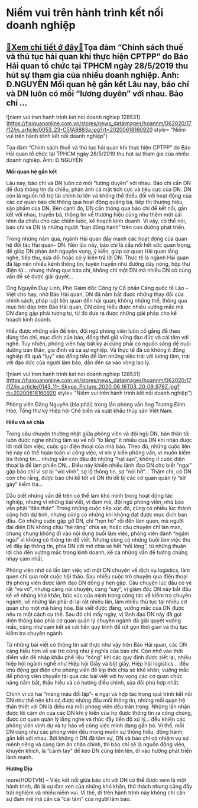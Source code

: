 Niềm vui trên hành trình kết nối doanh nghiệp
=============================================

[:gift:Xem chi tiết ở đây:gift:](https://hddtvn.com/niem-vui-tren-hanh-trinh-ket-noi-doanh-nghiep/)Tọa đàm “Chính sách thuế và thủ tục hải quan khi thực hiện CPTPP” do Báo Hải quan tổ chức tại TPHCM ngày 28/5/2019 thu hút sự tham gia của nhiều doanh nghiệp. Ảnh: Đ.NGUYÊN Mối quan hệ gắn kết Lâu nay, báo chí và DN luôn có mối “lương duyên” với nhau. Báo chí …
---------------------------------------------------------------------------------------------------------------------------------------------------------------------------------------------------------------------------------------------------------------------





![niem vui tren hanh trinh ket noi doanh nghiep 128531](https://haiquanonline.com.vn/stores/news_dataimages/hoannm/062020/17/12/in_article/0053_23-C51A8883a.jpg?rt=20200618160920 style= "Niềm vui trên hành trình kết nối doanh nghiệp")


Tọa đàm “Chính sách thuế và thủ tục hải quan khi thực hiện CPTPP” do Báo Hải quan tổ chức tại TPHCM ngày 28/5/2019 thu hút sự tham gia của nhiều doanh nghiệp. Ảnh: Đ.NGUYÊN



**Mối quan hệ gắn kết**


Lâu nay, báo chí và DN luôn có mối “lương duyên” với nhau. Báo chí cần DN để đưa thông tin đa chiều, phản ánh cả mặt tích cực và tiêu cực của DN. DN còn là nguồn hỗ trợ tài chính to lớn và không thể thiếu đối với hoạt động của các cơ quan báo chí thông qua hoạt động quảng bá, tiếp thị thương hiệu, sản phẩm của DN. Bên cạnh đó, DN cần thông qua báo chí để kết nối, gắn kết với nhau, truyền bá, thông tin về thương hiệu cũng như thêm một cái nhìn đa chiều cho các chiến lược, kế hoạch kinh doanh. Vì vậy, có thể nói, báo chí và DN là những người “bạn đồng hành” trên con đường phát triển.


Trong những năm qua, ngành Hải quan đẩy mạnh các hoạt động của quan hệ đối tác Hải quan– DN. Nên lúc này, báo chí là cầu nối hết sức quan trọng, để giúp DN phản ánh nguyện vọng, ý kiến, giúp cơ quan Hải quan lắng nghe, tiếp thu, sửa đổi hoặc có ý kiến trả lời DN. Thực tế là ngành Hải quan đã lập nên nhiều kênh thông tin, tuyên truyền như đường dây nóng, hộp thư điện tử… nhưng thông qua báo chí, không chỉ một DN mà nhiều DN có cùng vấn đề sẽ được giải quyết…


Ông Nguyễn Duy Linh, Phó Giám đốc Công ty Cổ phần Cảng quốc tế Lào – Việt cho hay, nhờ Báo Hải quan, DN đã nắm bắt được những thay đổi của chính sách, pháp luật liên quan đến hải quan; không những thế, thông qua mục hỏi đáp trên Báo Hải quan, DN cũng hiểu được nhiều vướng mắc mà DN đang gặp phải tương tự, từ đó đưa ra được những giải pháp cho kế hoạch kinh doanh.


Hiểu được những vấn đề trên, đội ngũ phóng viên luôn cố gắng để theo đúng tôn chỉ, mục đích của báo, đồng thời giữ vững đạo đức và cái tâm với nghề. Tuy nhiên, phóng viên hay bất kỳ ai cũng phải có nguồn sống để nuôi dưỡng bản thân, gia đình và cả sự nghiệp. Và thực tế đã có không ít đồng nghiệp đã quá “lụy” vào đồng tiền để làm những việc trái với lương tâm, trái với đạo đức của người làm báo, dẫn đến sa vào vòng lao lý.





![niem vui tren hanh trinh ket noi doanh nghiep 128531](https://haiquanonline.com.vn/stores/news_dataimages/hoannm/062020/17/12/in_article/0143_11-_Skype_Picture_2020_06_16T03_20_09_979Z.jpg?rt=20200618160920 style= "Niềm vui trên hành trình kết nối doanh nghiệp")


Phóng viên Đăng Nguyên (bìa phải) trong lần phỏng vấn ông Trương Đình Hòe, Tổng thư ký Hiệp hội Chế biến và xuất khẩu thủy sản Việt Nam.



**Hiểu và sẻ chia**


Trong câu chuyện thường nhật giữa phóng viên và đội ngũ DN, bản thân tôi luôn được nghe những tâm sự về nỗi “lo lắng” ít nhiều của DN khi nhận được lời mời làm việc, cuộc gọi điện thoại của nhà báo. Theo đó, những cuộc liên hệ này có thể hoàn toàn vì công việc, vì xin ý kiến phỏng vấn, vì muốn kiểm tra thông tin… nhưng vẫn còn đâu đó những “hạt sạn”, không ít cuộc điện thoại là để làm phiền DN… Điều này khiến nhiều lãnh đạo DN cho biết “ngại” gặp báo chí vì sợ bị “vòi vĩnh”, sợ lộ thông tin, sợ “nói hớ”… Thậm chí, có DN còn cho rằng, được báo chí kể tốt về DN thì dễ bị các cơ quan quản lý “sờ gáy” kiểm tra…


Dẫu biết những vấn đề trên có thể làm khó mình trong hoạt động tác nghiệp, nhưng vì những bài viết, vì đam mê, đội ngũ phóng viên, nhà báo vẫn phải “dấn thân”. Trong những cuộc tiếp xúc đó, cũng có nhiều lúc thành công hơn dự tính, nhưng cũng có những khi không đạt được mục đích ban đầu. Có những cuộc gặp gỡ DN, chỉ “hẹn hò” rồi đến làm quen, mà người đại diện DN không chịu “hé răng” chia sẻ; hoặc câu chuyện chỉ lan man, chung chung không đi vào nội dung buổi làm việc, phóng viên đành “ngậm ngùi” vì không có thông tin để viết. Nhưng cũng có những buổi làm việc thu về đầy ắp thông tin, phía DN cởi mở chia sẻ hết “nỗi lòng”, từ những thuận lợi cho đến vướng mắc trong kinh doanh, kể cả những vấn đề tưởng chừng nhạy cảm nhất.


Phóng viên nhớ có lần làm việc với một DN chuyên về dịch vụ logistics, làm quen chỉ qua một cuộc hội thảo. Sau nhiều cuộc trò chuyện qua điện thoại thì phóng viên được lãnh đạo DN đồng ý hẹn gặp. Câu chuyện lúc đầu có vẻ rất “vu vơ”, nhưng càng nói chuyện, càng “say”, vị giám đốc DN này bắt đầu kể về những khó khăn, bức xúc của mình trong công tác về kiểm tra chuyên ngành, về những lần phải đi lại rất nhiều lần, làm nhiều thủ tục tại nhiều cơ quan cho một mã hàng hóa. Bài viết được đăng, vướng mắc của DN được nêu ra một cách cụ thể. Sau đó chỉ mấy ngày, vị lãnh đạo DN này đã gọi điện thông báo phía cơ quan quản lý chuyên ngành đã giải quyết vướng mắc, cũng như cam kết sẽ cải tiến quy trình để rút gọn thời gian và thủ tục kiểm tra chuyên ngành.


Từ những bài viết có thông tin sát thực như vậy trên Báo Hải quan, các DN càng hiểu hơn về vai trò cũng như ý nghĩa của báo chí. Còn nhớ vào thời điểm vấn đề nhập khẩu phế liệu “nóng” khi các quy định được siết lại, nhiều hiệp hội ngành nghề như Hiệp hội Giấy và bột giấy, Hiệp hội logistics… đều chủ động gọi điện cho phóng viên để kịp thời chia sẻ khó khăn, vướng mắc để phóng viên chuyển tải qua các bài viết với hy vọng các cơ quan chức năng nắm bắt, thấu hiểu và có hướng điều chỉnh, sửa đổi phù hợp nhất.


Chính vì có hai “mảng màu đối lập”- e ngại và hợp tác trong quá trình kết nối DN như thế nên khi có được những đầu mối thông tin, những mối quan hệ thân thiết với DN là điều mà mỗi phóng viên đều trân trọng. Những lần nhận được lời cảm ơn của các DN khi ý kiến của họ được thông tin ra công chúng, được cơ quan quản lý lắng nghe và thúc đẩy tiến độ xử lý… đều khiến các phóng viên vinh dự và tự hào về công việc mình đang gắn bó. Vì thế, mỗi DN cũng như các phóng viên đều mong muốn sự thông hiểu, đồng hành, gắn kết với nhau. Bởi không ít DN đã tâm sự, DN và báo chí có nhiệm vụ sứ mệnh riêng và cùng làm ăn chân chính, thì báo chí sẽ là nguồn động viên, khuyến khích, là “cánh tay” để kéo DN cùng tiến lên, đi vào hướng phát triển lành mạnh.




**Hương Dịu**



more(HDDTVN) – Việc kết nối giữa báo chí với DN có thể được xem là một hành trình, đó là sự đan xen của những khó khăn, thử thách nhưng cũng đầy trải nghiệm và nhiều niềm vui. Vì thế, đi trên hành trình này không chỉ cần sự đam mê mà cần cả “cái tâm” của người làm báo.

